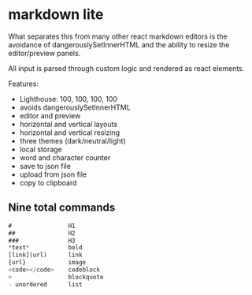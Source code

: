 # markdown lite

What separates this from many other react markdown editors is the avoidance of dangerouslySetInnerHTML and the ability to resize the editor/preview panels.

All input is parsed through custom logic and rendered as react elements.

Features:

- Lighthouse: 100, 100, 100, 100
- avoids dangerouslySetInnerHTML
- editor and preview
- horizontal and vertical layouts
- horizontal and vertical resizing
- three themes (dark/neutral/light)
- local storage
- word and character counter
- save to json file
- upload from json file
- copy to clipboard

## Nine total commands

```javascript
#                H1
##               H2
###              H3
*text*           bold
[link](url)      link
{url}            image
<code></code>    codeblock
>                blockquote
- unordered      list
```
